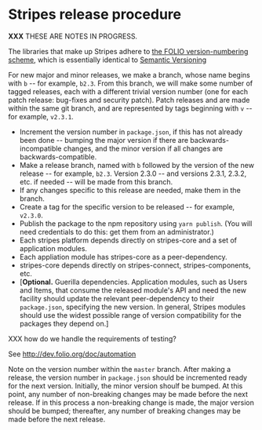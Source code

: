 # Stripes release procedure

**XXX** THESE ARE NOTES IN PROGRESS.

The libraries that make up Stripes adhere to [the FOLIO
version-numbering scheme](http://dev.folio.org/community/contrib-code#version-numbers), which is essentially identical to [Semantic Versioning](http://semver.org/)

For new major and minor releases, we make a branch, whose name begins with `b` -- for example, `b2.3`. From this branch, we will make some number of tagged releases, each with a different trivial version number (one for each patch release: bug-fixes and security patch). Patch releases and are made within the same git branch, and are represented by tags beginning with `v` -- for example, `v2.3.1`.

* Increment the version number in `package.json`, if this has not already been done -- bumping the major version if there are backwards-incompatible changes, and the minor version if all changes are backwards-compatible.
* Make a release branch, named with `b` followed by the version of the new release -- for example, `b2.3`. Version 2.3.0 -- and versions 2.3.1, 2.3.2, etc. if needed -- will be made from this branch.
* If any changes specific to this release are needed, make them in the branch.
* Create a tag for the specific version to be released -- for example, `v2.3.0`.
* Publish the package to the npm repository using `yarn publish`. (You will need credentials to do this: get them from an administrator.)
* Each stripes platform depends directly on stripes-core and a set of application modules.
* Each appliation module has stripes-core as a peer-dependency.
* stripes-core depends directly on stripes-connect, stripes-components, etc.
* [**Optional.** Guerilla dependencies. Application modules, such as Users and Items, that consume the released module's API and need the new facility should update the relevant peer-dependency to their `package.json`, specifying the new version. In general, Stripes modules should use the widest possible range of version compatibility for the packages they depend on.]

XXX how do we handle the requirements of testing?

See http://dev.folio.org/doc/automation

Note on the version number within the `master` branch. After making a release, the version number in `package.json` should be incremented ready for the next version. Initially, the minor version shoulf be bumped. At this point, any number of non-breaking changes may be made before the next release. If in this process a non-breaking change is made, the major version should be bumped; thereafter, any number of breaking changes may be made before the next release.

